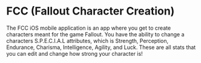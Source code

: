 # FCC (Fallout Character Creation)

The FCC iOS mobile application is an app where you get to create characters meant for the game Fallout. You have the ability to change a characters S.P.E.C.I.A.L attributes, which is Strength, Perception, Endurance, Charisma, Intelligence, Agility, and Luck. These are all stats that you can edit and change how strong your character is!

